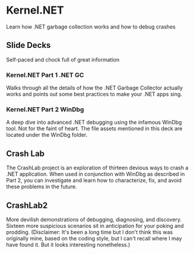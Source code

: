 # Kernel.NET
Learn how .NET garbage collection works and how to debug crashes

## Slide Decks
Self-paced and chock full of great information

### Kernel.NET Part 1 .NET GC
Walks through all the details of how the .NET Garbage Collector actually works and
points out some best practices to make your .NET apps sing.

### Kernel.NET Part 2 WinDbg
A deep dive into advanced .NET debugging using the infamous WinDbg tool. Not for
the faint of heart. The file assets mentioned in this deck are located under the WinDbg folder.

## Crash Lab
The CrashLab project is an exploration of thirteen devious ways to crash a .NET application.
When used in conjunction with WinDbg as described in Part 2, you can investigate and
learn how to characterize, fix, and avoid these problems in the future.

## CrashLab2
More devilish demonstrations of debugging, diagnosing, and discovery. Sixteen more suspicious
scenarios sit in anticipation for your poking and prodding. (Disclaimer: It's been a long time
but I don't think this was originally mine, based on the coding style, but I can't recall where
I may have found it. But it looks interesting nonetheless.)
